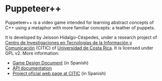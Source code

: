 Puppeteer++
===========

Puppeteer++ is a video game intended for learning abstract concepts of C++ using a metaphor with more familiar concepts: a teather of puppets.

It is developed by Jeisson Hidalgo-Céspedes, under a research project of [Centro de Investigaciones en Tecnologías de la Información y Comunicación](http://www.citic.ucr.ac.cr/) (CITIC) of [Universidad de Costa Rica](http://www.ucr.ac.cr/). It is licensed under GPL v2. More information:

- [Game Design Document](doc/gdd/) (in Spanish)
- [API documentation](doc/api/)
- [Project oficial web page at CITIC](http://www.citic.ucr.ac.cr/proyecto/incentivo_lenguaje_programacion_en_estudiantes) (in Spanish)
